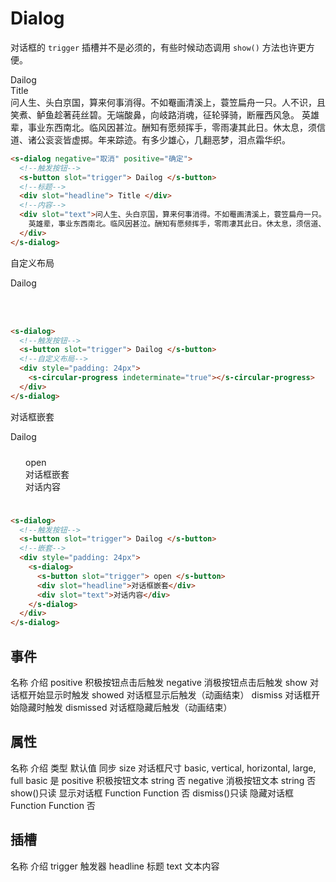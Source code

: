 # Dialog

对话框的 `trigger` 插槽并不是必须的，有些时候动态调用 `show()` 方法也许更方便。

<section>
  <s-dialog negative="取消" positive="确定">
    <!--触发按钮-->
    <s-button slot="trigger"> Dailog </s-button>
    <!--标题-->
    <div slot="headline"> Title </div>
    <!--内容-->
    <div slot="text">问人生、头白京国，算来何事消得。不如罨画清溪上，蓑笠扁舟一只。人不识，且笑煮、鲈鱼趁著莼丝碧。无端酸鼻，向岐路消魂，征轮驿骑，断雁西风急。
      英雄辈，事业东西南北。临风因甚泣。酬知有愿频挥手，零雨凄其此日。休太息，须信道、诸公衮衮皆虚掷。年来踪迹。有多少雄心，几翻恶梦，泪点霜华织。
    </div>
  </s-dialog>
</section>

```html
<s-dialog negative="取消" positive="确定">
  <!--触发按钮-->
  <s-button slot="trigger"> Dailog </s-button>
  <!--标题-->
  <div slot="headline"> Title </div>
  <!--内容-->
  <div slot="text">问人生、头白京国，算来何事消得。不如罨画清溪上，蓑笠扁舟一只。人不识，且笑煮、鲈鱼趁著莼丝碧。无端酸鼻，向岐路消魂，征轮驿骑，断雁西风急。
    英雄辈，事业东西南北。临风因甚泣。酬知有愿频挥手，零雨凄其此日。休太息，须信道、诸公衮衮皆虚掷。年来踪迹。有多少雄心，几翻恶梦，泪点霜华织。
  </div>
</s-dialog>
```

自定义布局

<section>
  <s-dialog>
    <!--触发按钮-->
    <s-button slot="trigger"> Dailog </s-button>
    <div style="padding: 24px">
      <s-circular-progress indeterminate="true"></s-circular-progress>
    </div>
  </s-dialog>
</section>

```html
<s-dialog>
  <!--触发按钮-->
  <s-button slot="trigger"> Dailog </s-button>
  <!--自定义布局-->
  <div style="padding: 24px">
    <s-circular-progress indeterminate="true"></s-circular-progress>
  </div>
</s-dialog>
```

对话框嵌套

<section>
  <s-dialog>
    <!--触发按钮-->
    <s-button slot="trigger"> Dailog </s-button>
    <div style="padding: 24px">
      <s-dialog>
        <s-button slot="trigger"> open </s-button>
        <div slot="headline">对话框嵌套</div>
        <div slot="text">对话内容</div>
      </s-dialog>
    </div>
  </s-dialog>
</section>

```html
<s-dialog>
  <!--触发按钮-->
  <s-button slot="trigger"> Dailog </s-button>
  <!--嵌套-->
  <div style="padding: 24px">
    <s-dialog>
      <s-button slot="trigger"> open </s-button>
      <div slot="headline">对话框嵌套</div>
      <div slot="text">对话内容</div>
    </s-dialog>
  </div>
</s-dialog>
```

## 事件

<s-table>
  <s-thead>
    <s-tr>
      <s-th>名称</s-th>
      <s-th>介绍</s-th>
    </s-tr>
  </s-thead>
  <s-tbody>
    <s-tr>
      <s-td>positive</s-td>
      <s-td>积极按钮点击后触发</s-td>
    </s-tr>
    <s-tr>
      <s-td>negative</s-td>
      <s-td>消极按钮点击后触发</s-td>
    </s-tr>
    <s-tr>
      <s-td>show</s-td>
      <s-td>对话框开始显示时触发</s-td>
    </s-tr>
    <s-tr>
      <s-td>showed</s-td>
      <s-td>对话框显示后触发（动画结束）</s-td>
    </s-tr>
    <s-tr>
      <s-td>dismiss</s-td>
      <s-td>对话框开始隐藏时触发</s-td>
    </s-tr>
    <s-tr>
      <s-td>dismissed</s-td>
      <s-td>对话框隐藏后触发（动画结束）</s-td>
    </s-tr>
  </s-tbody>
</s-table>

## 属性
<s-table>
  <s-thead>
    <s-tr>
      <s-th>名称</s-th>
      <s-th>介绍</s-th>
      <s-th class="min-content">类型</s-th>
      <s-th class="min-content">默认值</s-th>
      <s-th class="min-content">同步</s-th>
    </s-tr>
  </s-thead>
  <s-tbody>
    <s-tr>
      <s-td>size</s-td>
      <s-td>对话框尺寸</s-td>
      <s-td>basic, vertical, horizontal, large, full</s-td>
      <s-td>basic</s-td>
      <s-td>是</s-td>
    </s-tr>
    <s-tr>
      <s-td>positive</s-td>
      <s-td>积极按钮文本</s-td>
      <s-td>string</s-td>
      <s-td></s-td>
      <s-td>否</s-td>
    </s-tr>
    <s-tr>
      <s-td>negative</s-td>
      <s-td>消极按钮文本</s-td>
      <s-td>string</s-td>
      <s-td></s-td>
      <s-td>否</s-td>
    </s-tr> 
    <s-tr>
      <s-td>show()<span class="tag">只读</span></s-td>
      <s-td>显示对话框</s-td>
      <s-td>Function</s-td>
      <s-td>Function</s-td>
      <s-td>否</s-td>
    </s-tr>
    <s-tr>
      <s-td>dismiss()<span class="tag">只读</span></s-td>
      <s-td>隐藏对话框</s-td>
      <s-td>Function</s-td>
      <s-td>Function</s-td>
      <s-td>否</s-td>
    </s-tr>
  </s-tbody>
</s-table>

## 插槽

<s-table>
  <s-thead>
    <s-tr>
      <s-th>名称</s-th>
      <s-th>介绍</s-th>
    </s-tr>
  </s-thead>
  <s-tbody>
    <s-tr>
      <s-td>trigger</s-td>
      <s-td>触发器</s-td>
    </s-tr>
    <s-tr>
      <s-td>headline</s-td>
      <s-td>标题</s-td>
    </s-tr>
    <s-tr>
      <s-td>text</s-td>
      <s-td>文本内容</s-td>
    </s-tr>
  </s-tbody>
</s-table>
